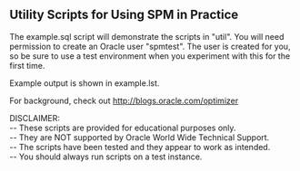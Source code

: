 <h2>Utility Scripts for Using SPM in Practice</h2>

The example.sql script will demonstrate the scripts in "util". You will need permission
to create an Oracle user "spmtest". The user is created for you, so be
sure to use a test environment when you experiment with this for the first time.

Example output is shown in example.lst. 

For background, check out http://blogs.oracle.com/optimizer

DISCLAIMER:
   <br/>-- These scripts are provided for educational purposes only.
   <br/>-- They are NOT supported by Oracle World Wide Technical Support.
   <br/>-- The scripts have been tested and they appear to work as intended.
   <br/>-- You should always run scripts on a test instance.


